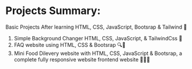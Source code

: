 # Projects Summary:

 Basic Projects After learning HTML, CSS, JavaScript, Bootsrap & Tailwind 📝
 
 
1)  Simple Background Changer HTML, CSS, JavaScript, & TailwindCss 🎨
2)  FAQ website using HTML, CSS & Bootsrap 🔍📃
3)  Mini Food Dilevery website with HTML, CSS, JavaScript & Bootsrap,
    a complete fully responsive website frontend website 🍔🍟🚚 
 
